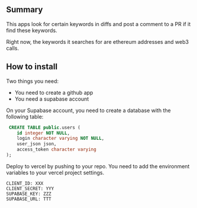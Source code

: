 ## Summary

This apps look for certain keywords in diffs and post a comment to a PR if it find these keywords.

Right now, the keywords it searches for are ethereum addresses and web3 calls.

## How to install
Two things you need:
- You need to create a github app
- You need a supabase account 

 On your Supabase account, you need to create a database with the following table:
 
 
```sql
 CREATE TABLE public.users (
    id integer NOT NULL,
    login character varying NOT NULL,
    user_json json,
    access_token character varying
);
```


Deploy to vercel by pushing to your repo. You need to add the environment variables to your vercel project settings.

```
CLIENT_ID: XXX
CLIENT_SECRET: YYY
SUPABASE_KEY: ZZZ
SUPABASE_URL: TTT
 ```
 
 

